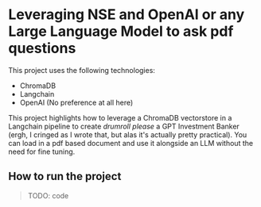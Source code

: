 # Leveraging NSE and OpenAI or any Large Language Model to ask pdf questions

This project uses the following technologies:
- ChromaDB
- Langchain
- OpenAI (No preference at all here)

This project highlights how to leverage a ChromaDB vectorstore in a Langchain pipeline to create *drumroll please* a GPT Investment Banker (ergh, I cringed as I wrote that, but alas it's actually pretty practical). You can load in a pdf based document and use it alongside an LLM without the need for fine tuning. 

## How to run the project

> TODO: code


